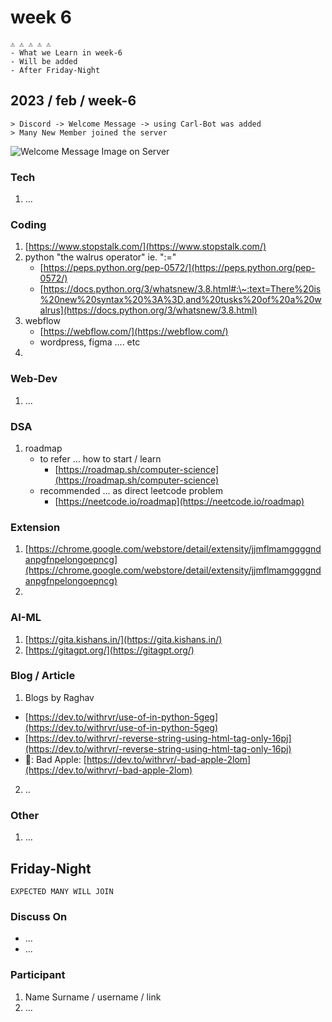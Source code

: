 # week 6

```
⚠️ ⚠️ ⚠️ ⚠️ ⚠️
- What we Learn in week-6
- Will be added
- After Friday-Night
```

## 2023 / feb / week-6

```
> Discord -> Welcome Message -> using Carl-Bot was added
> Many New Member joined the server
```

![Welcome Message Image on Server](https://raw.githubusercontent.com/Connecting-Dots-Forever/media/main/screenshots/welcome\_message.png)

### Tech

1. ...

### Coding

1. [https://www.stopstalk.com/](https://www.stopstalk.com/)
2. python "the walrus operator" ie. ":="
   * [https://peps.python.org/pep-0572/](https://peps.python.org/pep-0572/)
   * [https://docs.python.org/3/whatsnew/3.8.html#:\~:text=There%20is%20new%20syntax%20%3A%3D,and%20tusks%20of%20a%20walrus](https://docs.python.org/3/whatsnew/3.8.html)
3. webflow
   * [https://webflow.com/](https://webflow.com/)
   * wordpress, figma .... etc
4.

### Web-Dev

1. ...

### DSA

1. roadmap
   * to refer ... how to start / learn
     * [https://roadmap.sh/computer-science](https://roadmap.sh/computer-science)
   * recommended ... as direct leetcode problem
     * [https://neetcode.io/roadmap](https://neetcode.io/roadmap)

### Extension

1. [https://chrome.google.com/webstore/detail/extensity/jjmflmamggggndanpgfnpelongoepncg](https://chrome.google.com/webstore/detail/extensity/jjmflmamggggndanpgfnpelongoepncg)
2.

### AI-ML

1. [https://gita.kishans.in/](https://gita.kishans.in/)
2. [https://gitagpt.org/](https://gitagpt.org/)

### Blog / Article

1. Blogs by Raghav

* [https://dev.to/withrvr/use-of-in-python-5geg](https://dev.to/withrvr/use-of-in-python-5geg)
* [https://dev.to/withrvr/-reverse-string-using-html-tag-only-16pj](https://dev.to/withrvr/-reverse-string-using-html-tag-only-16pj)
* 🍎: Bad Apple: [https://dev.to/withrvr/-bad-apple-2lom](https://dev.to/withrvr/-bad-apple-2lom)

2. ..

### Other

1. ...

## Friday-Night

```
EXPECTED MANY WILL JOIN
```

### Discuss On

* ...
* ...

### Participant

1. Name Surname / username / link
2. ...
